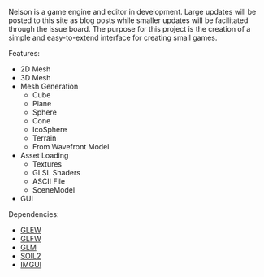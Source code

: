 Nelson is a game engine and editor in development. Large updates will be posted to this site as blog posts while smaller updates will be facilitated through the issue board. The purpose for this project is the creation of a simple and easy-to-extend interface for creating small games. 

Features:
- 2D Mesh 
- 3D Mesh
- Mesh Generation
  - Cube
  - Plane
  - Sphere
  - Cone
  - IcoSphere
  - Terrain
  - From Wavefront Model
- Asset Loading
  - Textures
  - GLSL Shaders
  - ASCII File
  - SceneModel
- GUI

Dependencies:
- [GLEW](https://github.com/nigels-com/glew)
- [GLFW](https://github.com/glfw/glfw)
- [GLM](https://github.com/g-truc/glm)
- [SOIL2](https://github.com/SpartanJ/SOIL2)
- [IMGUI](https://github.com/ocornut/imgui)
